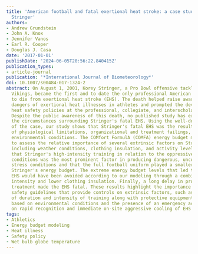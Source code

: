 ```yaml
---
title: 'American football and fatal exertional heat stroke: a case study of Korey
  Stringer'
authors:
- Andrew Grundstein
- John A. Knox
- Jennifer Vanos
- Earl R. Cooper
- Douglas J. Casa
date: '2017-01-01'
publishDate: '2024-06-05T20:56:22.840415Z'
publication_types:
- article-journal
publication: '*International Journal of Biometeorology*'
doi: 10.1007/s00484-017-1324-2
abstract: On August 1, 2001, Korey Stringer, a Pro Bowl offensive tackle for the Minnesota
  Vikings, became the first and to date the only professional American football player
  to die from exertional heat stroke (EHS). The death helped raise awareness of the
  dangers of exertional heat illnesses in athletes and prompted the development of
  heat safety policies at the professional, collegiate, and interscholastic levels.
  Despite the public awareness of this death, no published study has examined in detail
  the circumstances surrounding Stringer's fatal EHS. Using the well-documented details
  of the case, our study shows that Stringer's fatal EHS was the result of a combination
  of physiological limitations, organizational and treatment failings, and extreme
  environmental conditions. The COMfort FormulA (COMFA) energy budget model was used
  to assess the relative importance of several extrinsic factors on Stringer's EHS,
  including weather conditions, clothing insulation, and activity levels. We found
  that Stringer's high-intensity training in relation to the oppressive environmental
  conditions was the most prominent factor in producing dangerous, uncompensable heat
  stress conditions and that the full football uniform played a smaller role in influencing
  Stringer's energy budget. The extreme energy budget levels that led to the fatal
  EHS would have been avoided according to our modeling through a combination of reduced
  intensity and lower clothing insulation. Finally, a long delay in providing medical
  treatment made the EHS fatal. These results highlight the importance of modern heat
  safety guidelines that provide controls on extrinsic factors, such as the adjustment
  of duration and intensity of training along with protective equipment modifications
  based on environmental conditions and the presence of an emergency action plan focused
  on rapid recognition and immediate on-site aggressive cooling of EHS cases.
tags:
- Athletics
- Energy budget modeling
- Heat illness
- Safety policy
- Wet bulb globe temperature
---
```

